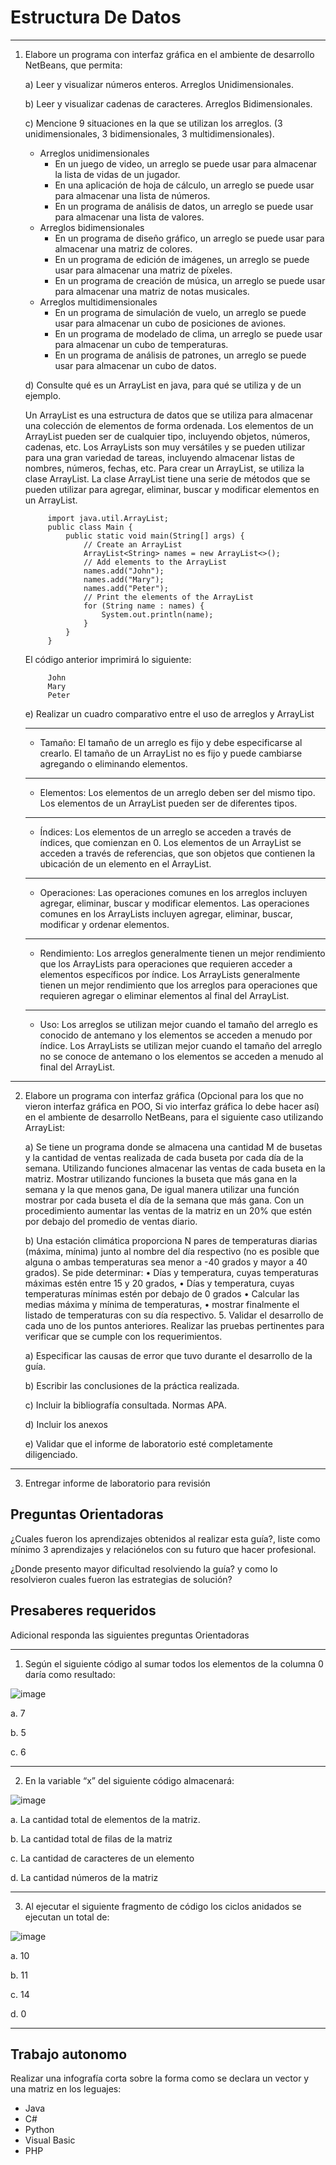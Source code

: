 # Estructura De Datos


---


1. Elabore un programa con interfaz gráfica en el ambiente de desarrollo NetBeans, que
permita:

   a) Leer y visualizar números enteros. Arreglos Unidimensionales.

   b) Leer y visualizar cadenas de caracteres. Arreglos Bidimensionales.

   c) Mencione 9 situaciones en la que se utilizan los arreglos. (3 unidimensionales, 3 bidimensionales, 3 multidimensionales).

   - Arreglos unidimensionales
      - En un juego de video, un arreglo se puede usar para almacenar la lista de vidas de un jugador.
      - En una aplicación de hoja de cálculo, un arreglo se puede usar para almacenar una lista de números.
      - En un programa de análisis de datos, un arreglo se puede usar para almacenar una lista de valores.
   - Arreglos bidimensionales
      - En un programa de diseño gráfico, un arreglo se puede usar para almacenar una matriz de colores.
      - En un programa de edición de imágenes, un arreglo se puede usar para almacenar una matriz de píxeles.
      - En un programa de creación de música, un arreglo se puede usar para almacenar una matriz de notas musicales.
   - Arreglos multidimensionales
      - En un programa de simulación de vuelo, un arreglo se puede usar para almacenar un cubo de posiciones de aviones.
      - En un programa de modelado de clima, un arreglo se puede usar para almacenar un cubo de temperaturas.
      - En un programa de análisis de patrones, un arreglo se puede usar para almacenar un cubo de datos.

    d) Consulte qué es un ArrayList en java, para qué se utiliza y de un ejemplo.

      Un ArrayList es una estructura de datos que se utiliza para almacenar una colección de elementos de forma ordenada. Los elementos de un ArrayList pueden ser de cualquier tipo, incluyendo objetos, números, cadenas,       etc. Los ArrayLists son muy versátiles y se pueden utilizar para una gran variedad de tareas, incluyendo almacenar listas de nombres, números, fechas, etc. Para crear un ArrayList, se utiliza la clase ArrayList.         La clase ArrayList tiene una serie de métodos que se pueden utilizar para agregar, eliminar, buscar y modificar elementos en un ArrayList.
            
            import java.util.ArrayList;
            public class Main {
                public static void main(String[] args) {
                    // Create an ArrayList
                    ArrayList<String> names = new ArrayList<>();
                    // Add elements to the ArrayList
                    names.add("John");
                    names.add("Mary");
                    names.add("Peter");
                    // Print the elements of the ArrayList
                    for (String name : names) {
                        System.out.println(name);
                    }
                }
            }
   
      El código anterior imprimirá lo siguiente:
   
            John
            Mary
            Peter
         
   e) Realizar un cuadro comparativo entre el uso de arreglos y ArrayList
   

      ---
      - Tamaño:	El tamaño de un arreglo es fijo y debe especificarse al crearlo.	El tamaño de un ArrayList no es fijo y puede cambiarse agregando o eliminando elementos.
        
      ---
      - Elementos:	Los elementos de un arreglo deben ser del mismo tipo.	Los elementos de un ArrayList pueden ser de diferentes tipos.
        
      ---
      - Índices:	Los elementos de un arreglo se acceden a través de índices, que comienzan en 0.	Los elementos de un ArrayList se acceden a través de referencias, que son objetos que contienen la ubicación de un               elemento en el ArrayList.
        
      ---
      - Operaciones:	Las operaciones comunes en los arreglos incluyen agregar, eliminar, buscar y modificar elementos.	Las operaciones comunes en los ArrayLists incluyen agregar, eliminar, buscar, modificar y ordenar           elementos.
        
      ---
      - Rendimiento:	Los arreglos generalmente tienen un mejor rendimiento que los ArrayLists para operaciones que requieren acceder a elementos específicos por índice.	Los ArrayLists generalmente tienen un mejor              rendimiento que los arreglos para operaciones que requieren agregar o eliminar elementos al final del ArrayList.
        
      ---
      - Uso: Los arreglos se utilizan mejor cuando el tamaño del arreglo es conocido de antemano y los elementos se acceden a menudo por índice.	Los ArrayLists se utilizan mejor cuando el tamaño del arreglo no se              conoce de antemano o los elementos se acceden a menudo al final del ArrayList.

---


2. Elabore un programa con interfaz gráfica (Opcional para los que no vieron interfaz
gráfica en POO, Si vio interfaz gráfica lo debe hacer así) en el ambiente de desarrollo
NetBeans, para el siguiente caso utilizando ArrayList:

   a) Se tiene un programa donde se almacena una cantidad M de busetas y la
   cantidad de ventas realizada de cada buseta por cada día de la semana.
   Utilizando funciones almacenar las ventas de cada buseta en la matriz.
   Mostrar utilizando funciones la buseta que más gana en la semana y la que menos
   gana, De igual manera utilizar una función mostrar por cada buseta el día de la
   semana que más gana. Con un procedimiento aumentar las ventas de la matriz en un
   20% que estén por debajo del promedio de ventas diario.

   b) Una estación climática proporciona N pares de temperaturas diarias (máxima,
   mínima) junto al nombre del día respectivo (no es posible que alguna o ambas
   temperaturas sea menor a -40 grados y mayor a 40 grados). Se pide determinar:
   • Días y temperatura, cuyas temperaturas máximas estén entre 15 y 20 grados,
   • Días y temperatura, cuyas temperaturas mínimas estén por debajo de 0 grados
   • Calcular las medias máxima y mínima de temperaturas,
   • mostrar finalmente el listado de temperaturas con su día respectivo.
   5. Validar el desarrollo de cada uno de los puntos anteriores. Realizar las pruebas
   pertinentes para verificar que se cumple con los requerimientos.
   
      a) Especificar las causas de error que tuvo durante el desarrollo de la guía.
   
      b) Escribir las conclusiones de la práctica realizada.
   
      c) Incluir la bibliografía consultada. Normas APA.
   
      d) Incluir los anexos
      
      e) Validar que el informe de laboratorio esté completamente diligenciado.


---

   
3. Entregar informe de laboratorio para revisión

## Preguntas Orientadoras

¿Cuales fueron los aprendizajes obtenidos al realizar esta guía?, liste como mínimo 3
aprendizajes y relaciónelos con su futuro que hacer profesional.

¿Donde presento mayor dificultad resolviendo la guía? y como lo resolvieron cuales fueron las
estrategias de solución?

## Presaberes requeridos

Adicional responda las siguientes preguntas Orientadoras

---

1. Según el siguiente código al sumar todos los elementos de la columna 0 daría como resultado:

![image](https://github.com/AlanVasquezAriza/EstructuraDeDatos/assets/124604196/fe68f49e-a2fa-4bd7-8547-86cbfb444f7e)

   a. 7
   
   b. 5
   
   c. 6
   
---

2. En la variable “x” del siguiente código almacenará:

![image](https://github.com/AlanVasquezAriza/EstructuraDeDatos/assets/124604196/881006b1-2ad9-49f4-b6ce-72df36363716)
   
   a. La cantidad total de elementos de la matriz.

   b. La cantidad total de filas de la matriz

   c. La cantidad de caracteres de un elemento

   d. La cantidad números de la matriz
   
---

3. Al ejecutar el siguiente fragmento de código los ciclos anidados se ejecutan un total de:

![image](https://github.com/AlanVasquezAriza/EstructuraDeDatos/assets/124604196/ab444959-3d09-430a-9031-bdfbc90b3f0a)

a. 10

b. 11

c. 14

d. 0

---

## Trabajo autonomo

Realizar una infografía corta sobre la forma como se declara un vector y una matriz en
los leguajes:
- Java
- C#
- Python
- Visual Basic
- PHP
